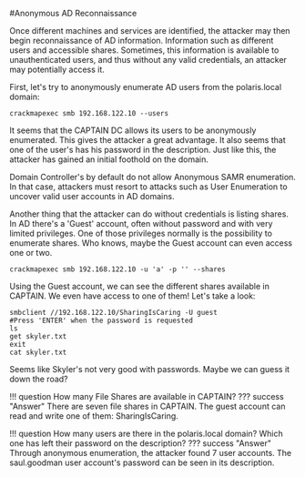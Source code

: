 #Anonymous AD Reconnaissance

Once different machines and services are identified, the attacker may then begin reconnaissance of AD information. Information such as different users and accessible shares. Sometimes, this information is available to unauthenticated users, and thus without any valid credentials, an attacker may potentially access it.

First, let's try to anonymously enumerate AD users from the polaris.local domain:
```
crackmapexec smb 192.168.122.10 --users
```
It seems that the CAPTAIN DC allows its users to be anonymously enumerated. This gives the attacker a great advantage. It also seems that one of the user's has his password in the description. Just like this, the attacker has gained an initial foothold on the domain.

Domain Controller's by default do not allow Anonymous SAMR enumeration. In that case, attackers must resort to attacks such as User Enumeration to uncover valid user accounts in AD domains.


Another thing that the attacker can do without credentials is listing shares. In AD there's a 'Guest' account, often without password and with very limited privileges. One of those privileges normally is the possibility to enumerate shares. Who knows, maybe the Guest account can even access one or two.

```
crackmapexec smb 192.168.122.10 -u 'a' -p '' --shares
```
Using the Guest account, we can see the different shares available in CAPTAIN. We even have access to one of them! Let's take a look:

```
smbclient //192.168.122.10/SharingIsCaring -U guest
#Press 'ENTER' when the password is requested
ls 
get skyler.txt
exit
cat skyler.txt
```
Seems like Skyler's not very good with passwords. Maybe we can guess it down the road?

!!! question
    How many File Shares are available in CAPTAIN?
??? success "Answer"
    There are seven file shares in CAPTAIN. The guest account can read and write one of them: SharingIsCaring.

!!! question
    How many users are there in the polaris.local domain? Which one has left their password on the description?
??? success "Answer"
    Through anonymous enumeration, the attacker found 7 user accounts. The saul.goodman user account's password can be seen in its description.